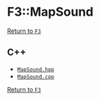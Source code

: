 # F3::MapSound

[Return to `F3`](/docs/F3.md)

## C++

- [`MapSound.hpp`](/c++/include/MapSound.hpp)
- [`MapSound.cpp`](/c++/source/MapSound.cpp)

[Return to `F3`](/docs/F3.md)
